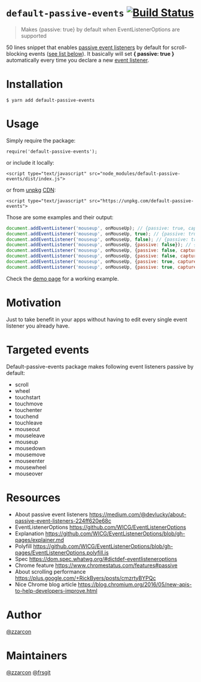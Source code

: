 # `default-passive-events` [![Build Status](https://travis-ci.org/zzarcon/default-passive-events.svg?branch=master)](https://travis-ci.org/zzarcon/default-passive-events)
> Makes {passive: true} by default when EventListenerOptions are supported

50 lines snippet that enables [passive event listeners](https://github.com/WICG/EventListenerOptions/blob/gh-pages/explainer.md) by default for scroll-blocking events ([see list below](#targeted-events)). It basically will set **{ passive: true }** automatically every time you declare a new [event listener](https://developer.mozilla.org/en-US/docs/Web/API/EventTarget/addEventListener).

# Installation

```
$ yarn add default-passive-events
```

# Usage

Simply require the package:

```
require('default-passive-events');
```

or include it locally:

```
<script type="text/javascript" src="node_modules/default-passive-events/dist/index.js">
```

or from [unpkg](https://unpkg.com/#/) [CDN](https://en.wikipedia.org/wiki/Content_delivery_network):

```
<script type="text/javascript" src="https://unpkg.com/default-passive-events">
```

Those are some examples and their output:

```javascript
document.addEventListener('mouseup', onMouseUp); // {passive: true, capture: false}
document.addEventListener('mouseup', onMouseUp, true); // {passive: true, capture: true}
document.addEventListener('mouseup', onMouseUp, false); // {passive: true, capture: false}
document.addEventListener('mouseup', onMouseUp, {passive: false}); // {passive: false, capture: false}
document.addEventListener('mouseup', onMouseUp, {passive: false, capture: false}); // {passive: false, capture: false}
document.addEventListener('mouseup', onMouseUp, {passive: false, capture: true}); // {passive: false, capture: true}
document.addEventListener('mouseup', onMouseUp, {passive: true, capture: false}); // {passive: true, capture: false}
document.addEventListener('mouseup', onMouseUp, {passive: true, capture: true}); // {passive: true, capture: true}
```

Check the [demo page](https://zzarcon.github.io/default-passive-events) for a working example.

# Motivation

Just to take benefit in your apps without having to edit every single event listener you already have.

# Targeted events

Default-passive-events package makes following event listeners passive by default:

* scroll
* wheel
* touchstart
* touchmove
* touchenter
* touchend
* touchleave
* mouseout
* mouseleave
* mouseup
* mousedown
* mousemove
* mouseenter
* mousewheel
* mouseover

# Resources

* About passive event listeners https://medium.com/@devlucky/about-passive-event-listeners-224ff620e68c
* EventListenerOptions https://github.com/WICG/EventListenerOptions
* Explanation https://github.com/WICG/EventListenerOptions/blob/gh-pages/explainer.md
* Polyfill https://github.com/WICG/EventListenerOptions/blob/gh-pages/EventListenerOptions.polyfill.js
* Spec https://dom.spec.whatwg.org/#dictdef-eventlisteneroptions
* Chrome feature https://www.chromestatus.com/features#passive
* About scrolling performance https://plus.google.com/+RickByers/posts/cmzrtyBYPQc
* Nice Chrome blog article https://blog.chromium.org/2016/05/new-apis-to-help-developers-improve.html

# Author

[@zzarcon](https://github.com/zzarcon)

# Maintainers

[@zzarcon](https://github.com/zzarcon)
[@frsgit](https://github.com/frsgit)
